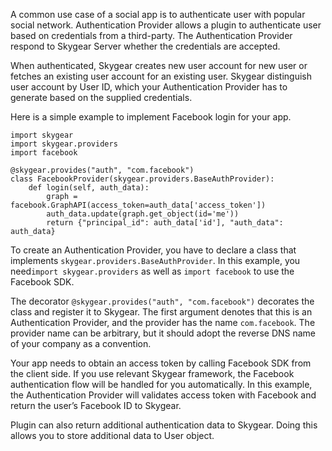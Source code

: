 A common use case of a social app is to authenticate user with popular social network. Authentication Provider allows a plugin to authenticate user based on credentials from a third-party. The Authentication Provider respond to Skygear Server whether the credentials are accepted.

When authenticated, Skygear creates new user account for new user or fetches an existing user account for an existing user. Skygear distinguish user account by User ID, which your Authentication Provider has to generate based on the supplied credentials.

Here is a simple example to implement Facebook login for your app.

```
import skygear
import skygear.providers
import facebook

@skygear.provides("auth", "com.facebook")
class FacebookProvider(skygear.providers.BaseAuthProvider):
    def login(self, auth_data):
        graph = facebook.GraphAPI(access_token=auth_data['access_token'])
        auth_data.update(graph.get_object(id='me'))
        return {"principal_id": auth_data['id'], "auth_data": auth_data}
```

To create an Authentication Provider, you have to declare a class that implements `skygear.providers.BaseAuthProvider`. In this example, you need`import skygear.providers` as well as `import facebook` to use the Facebook SDK.

The decorator `@skygear.provides("auth", "com.facebook")` decorates the class and register it to Skygear. The first argument denotes that this is an Authentication Provider, and the provider has the name `com.facebook`. The provider name can be arbitrary, but it should adopt the reverse DNS name of your company as a convention.

Your app needs to obtain an access token by calling Facebook SDK from the client side. If you use relevant Skygear framework, the Facebook authentication flow will be handled for you automatically. In this example, the Authentication Provider will validates access token with Facebook and return the user’s Facebook ID to Skygear.

Plugin can also return additional authentication data to Skygear. Doing this allows you to store additional data to User object.
